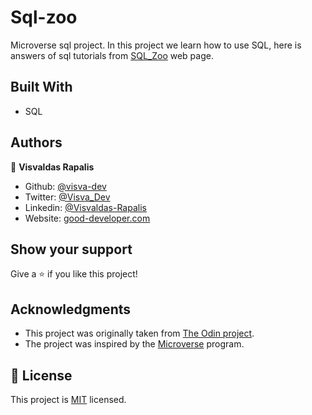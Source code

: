 # Sql-zoo
Microverse sql project. In this project we learn how to use SQL, here is answers of sql tutorials from [SQL_Zoo](https://sqlzoo.net/wiki/SQL_Tutorial) web page.

## Built With
- SQL

## Authors

👤 **Visvaldas Rapalis**

- Github: [@visva-dev](https://github.com/visva-dev)
- Twitter: [@Visva_Dev](https://twitter.com/Visva_Dev)
- Linkedin: [@Visvaldas-Rapalis](https://www.linkedin.com/in/visvaldas-rapalis/)
- Website: [good-developer.com](https://good-developer.com)

## Show your support

Give a ⭐️ if you like this project!

## Acknowledgments

- This project was originally taken from [The Odin project](https://www.theodinproject.com/courses/databases/lessons/sql).
- The project was inspired by the [Microverse](https://www.microverse.org/) program.

## 📝 License

This project is [MIT](lic.url) licensed.